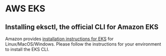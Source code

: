 # AWS EKS

## Installing eksctl, the official CLI for Amazon EKS

Amazon provides [installation instructions for EKS](https://docs.aws.amazon.com/eks/latest/userguide/eksctl.html) for Linux/MacOS/Windows. Please follow the instructions for your environment to install the EKS CLI.
